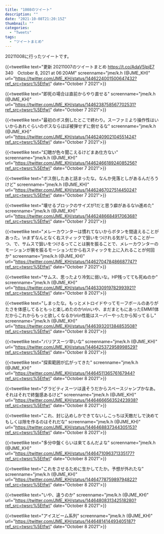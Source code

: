 ```yaml
---
title: "1008のツイート"
description: ""
date: "2021-10-08T21:20:15Z"
thumbnail: ""
categories:
  - "Tweets"
tags:
  - "ツイートまとめ"
---
```

20211008に行ったツイートです。
<!--more-->
{{<tweetlike text=\"更新 20211007のツイートまとめ https://t.co/AdaV5IpjE7 340　October 8, 2021 at 06:20AM\" screenname=\"jme/k.h (@JME_KH)\" url=\"https://twitter.com/JME_KH/status/1446224001500647432?ref_src=twsrc%5Etfw\" date=\"October 7 2021\">}}

{{<tweetlike text=\"即死の場合は直前からやり直せる\" screenname=\"jme/k.h (@JME_KH)\" url=\"https://twitter.com/JME_KH/status/1446238758567702531?ref_src=twsrc%5Etfw\" date=\"October 7 2021\">}}

{{<tweetlike text=\"最初のボス倒したとこで終わり。スーファミより操作性はいいからあれぐらいのボスならほぼ被弾せずに倒せるな\" screenname=\"jme/k.h (@JME_KH)\" url=\"https://twitter.com/JME_KH/status/1446240902104551424?ref_src=twsrc%5Etfw\" date=\"October 7 2021\">}}

{{<tweetlike text=\"幻聴が色々聞こえるけどまあ仕方ない\" screenname=\"jme/k.h (@JME_KH)\" url=\"https://twitter.com/JME_KH/status/1446246618924085256?ref_src=twsrc%5Etfw\" date=\"October 7 2021\">}}

{{<tweetlike text=\"ボス倒したあと詰まったな。なんか見落としがあるんだろうけど\" screenname=\"jme/k.h (@JME_KH)\" url=\"https://twitter.com/JME_KH/status/1446246702751445024?ref_src=twsrc%5Etfw\" date=\"October 7 2021\">}}

{{<tweetlike text=\"壊せるブロックのサイズが1だと思う癖があるな\n進めた\" screenname=\"jme/k.h (@JME_KH)\" url=\"https://twitter.com/JME_KH/status/1446248668491706368?ref_src=twsrc%5Etfw\" date=\"October 7 2021\">}}

{{<tweetlike text=\"メレーカウンターは慣れてないからボタンを間違えることがあった。\nまずなんとなく右スティックで狙いをつけれる気がしてることが一つ、で、サムスで狙いをつけるってことは腕を振ることで、メレーカウンターのモーションが腕を振るモーションだから右スティックを上に入れることが何回か\" screenname=\"jme/k.h (@JME_KH)\" url=\"https://twitter.com/JME_KH/status/1446270478486687747?ref_src=twsrc%5Etfw\" date=\"October 7 2021\">}}

{{<tweetlike text=\"サムス、思ったより冷気に弱いな。HP残ってても死ぬのか\" screenname=\"jme/k.h (@JME_KH)\" url=\"https://twitter.com/JME_KH/status/1446330919782993921?ref_src=twsrc%5Etfw\" date=\"October 8 2021\">}}

{{<tweetlike text=\"しまったな。もっとメトロイドやってモーフボールのありがたさを体感してるともっと楽しめたのか\n\nいや、まだまともにあったEMMI1体だからこれからもっと欲しくなるか\n\n性能はスーパーやったから知ってるし\" screenname=\"jme/k.h (@JME_KH)\" url=\"https://twitter.com/JME_KH/status/1446393201384853508?ref_src=twsrc%5Etfw\" date=\"October 8 2021\">}}

{{<tweetlike text=\"バリアスーツ早いな\" screenname=\"jme/k.h (@JME_KH)\" url=\"https://twitter.com/JME_KH/status/1446425372958998529?ref_src=twsrc%5Etfw\" date=\"October 8 2021\">}}

{{<tweetlike text=\"探索範囲が広がってきた\" screenname=\"jme/k.h (@JME_KH)\" url=\"https://twitter.com/JME_KH/status/1446451136576167944?ref_src=twsrc%5Etfw\" date=\"October 8 2021\">}}

{{<tweetlike text=\"グラビティスーツは遠そうだからスペースジャンプかなあ。それはそれで終盤感あるけど\" screenname=\"jme/k.h (@JME_KH)\" url=\"https://twitter.com/JME_KH/status/1446466656352423938?ref_src=twsrc%5Etfw\" date=\"October 8 2021\">}}

{{<tweetlike text=\"これ、封じ込めしかできてないしこっちは天敵だしで決めてもしくは隙を作るのはそれだな\" screenname=\"jme/k.h (@JME_KH)\" url=\"https://twitter.com/JME_KH/status/1446468837344305153?ref_src=twsrc%5Etfw\" date=\"October 8 2021\">}}

{{<tweetlike text=\"多分中盤くらいは来てるんだよな\" screenname=\"jme/k.h (@JME_KH)\" url=\"https://twitter.com/JME_KH/status/1446471096371335177?ref_src=twsrc%5Etfw\" date=\"October 8 2021\">}}

{{<tweetlike text=\"これをさせるために生かしてたか。予想が外れたな\" screenname=\"jme/k.h (@JME_KH)\" url=\"https://twitter.com/JME_KH/status/1446477875989794822?ref_src=twsrc%5Etfw\" date=\"October 8 2021\">}}

{{<tweetlike text=\"いや、違うのか\" screenname=\"jme/k.h (@JME_KH)\" url=\"https://twitter.com/JME_KH/status/1446480831342518280?ref_src=twsrc%5Etfw\" date=\"October 8 2021\">}}

{{<tweetlike text=\"アイスビーム系列\" screenname=\"jme/k.h (@JME_KH)\" url=\"https://twitter.com/JME_KH/status/1446481414493405187?ref_src=twsrc%5Etfw\" date=\"October 8 2021\">}}


